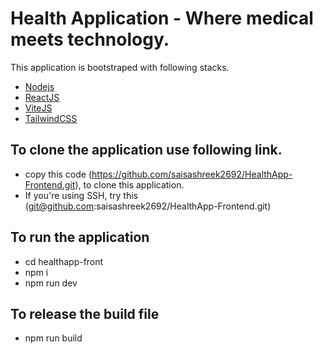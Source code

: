 # Health Application - Where medical meets technology.

This application is bootstraped with following stacks.

- [Nodejs](https://nodejs.org/en)
- [ReactJS](https://react.dev/)
- [ViteJS](https://vitejs.dev/)
- [TailwindCSS](https://tailwindcss.com/)


## To clone the application use following link.

 - copy this code (https://github.com/saisashreek2692/HealthApp-Frontend.git), to clone this application.
 - If you're using SSH, try this (git@github.com:saisashreek2692/HealthApp-Frontend.git)

## To run the application

- cd healthapp-front
- npm i
- npm run dev

## To release the build file

- npm run build
